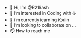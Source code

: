 - 👋 Hi, I’m @R21Rash
- 👀 I’m interested in Coding with ☕ 
- 🌱 I’m currently learning Kotlin
- 💞️ I’m looking to collaborate on ...
- 📫 How to reach me
  

<!---
R21Rash/R21Rash is a ✨ special ✨ repository because its `README.md` (this file) appears on your GitHub profile.
You can click the Preview link to take a look at your changes.
--->
